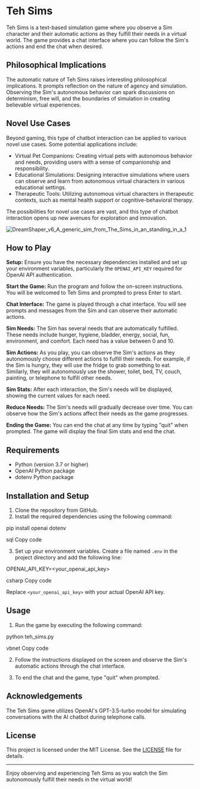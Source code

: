 # Teh Sims

Teh Sims is a text-based simulation game where you observe a Sim character and their automatic actions as they fulfill their needs in a virtual world. The game provides a chat interface where you can follow the Sim's actions and end the chat when desired.

## Philosophical Implications

The automatic nature of Teh Sims raises interesting philosophical implications. It prompts reflection on the nature of agency and simulation. Observing the Sim's autonomous behavior can spark discussions on determinism, free will, and the boundaries of simulation in creating believable virtual experiences.

## Novel Use Cases

Beyond gaming, this type of chatbot interaction can be applied to various novel use cases. Some potential applications include:

- Virtual Pet Companions: Creating virtual pets with autonomous behavior and needs, providing users with a sense of companionship and responsibility.
- Educational Simulations: Designing interactive simulations where users can observe and learn from autonomous virtual characters in various educational settings.
- Therapeutic Tools: Utilizing autonomous virtual characters in therapeutic contexts, such as mental health support or cognitive-behavioral therapy.

The possibilities for novel use cases are vast, and this type of chatbot interaction opens up new avenues for exploration and innovation.

![DreamShaper_v6_A_generic_sim_from_The_Sims_in_an_standing_in_a_1](https://github.com/EveryOneIsGross/tehSIMS/assets/23621140/8b28d40f-92c4-4f5e-b2ca-dee5e0915d5f)

## How to Play

**Setup:**
Ensure you have the necessary dependencies installed and set up your environment variables, particularly the `OPENAI_API_KEY` required for OpenAI API authentication.

**Start the Game:**
Run the program and follow the on-screen instructions. You will be welcomed to Teh Sims and prompted to press Enter to start.

**Chat Interface:**
The game is played through a chat interface. You will see prompts and messages from the Sim and can observe their automatic actions.

**Sim Needs:**
The Sim has several needs that are automatically fulfilled. These needs include hunger, hygiene, bladder, energy, social, fun, environment, and comfort. Each need has a value between 0 and 10.

**Sim Actions:**
As you play, you can observe the Sim's actions as they autonomously choose different actions to fulfill their needs. For example, if the Sim is hungry, they will use the fridge to grab something to eat. Similarly, they will autonomously use the shower, toilet, bed, TV, couch, painting, or telephone to fulfill other needs.

**Sim Stats:**
After each interaction, the Sim's needs will be displayed, showing the current values for each need.

**Reduce Needs:**
The Sim's needs will gradually decrease over time. You can observe how the Sim's actions affect their needs as the game progresses.

**Ending the Game:**
You can end the chat at any time by typing "quit" when prompted. The game will display the final Sim stats and end the chat.

## Requirements

- Python (version 3.7 or higher)
- OpenAI Python package
- dotenv Python package

## Installation and Setup

1. Clone the repository from GitHub.
2. Install the required dependencies using the following command:

pip install openai dotenv

sql
Copy code

3. Set up your environment variables. Create a file named `.env` in the project directory and add the following line:

OPENAI_API_KEY=<your_openai_api_key>

csharp
Copy code

Replace `<your_openai_api_key>` with your actual OpenAI API key.

## Usage

1. Run the game by executing the following command:

python teh_sims.py

vbnet
Copy code

2. Follow the instructions displayed on the screen and observe the Sim's automatic actions through the chat interface.

3. To end the chat and the game, type "quit" when prompted.


## Acknowledgements

The Teh Sims game utilizes OpenAI's GPT-3.5-turbo model for simulating conversations with the AI chatbot during telephone calls.

## License

This project is licensed under the MIT License. See the [LICENSE](LICENSE) file for details.

---

Enjoy observing and experiencing Teh Sims as you watch the Sim autonomously fulfill their needs in the virtual world!
